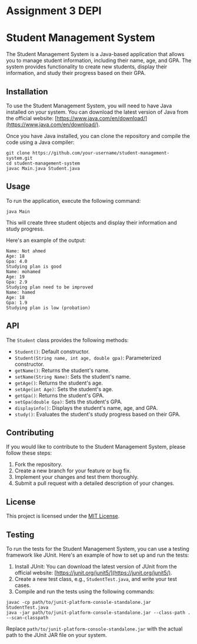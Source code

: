 # Assignment 3 DEPI

# Student Management System

The Student Management System is a Java-based application that allows you to manage student information, including their name, age, and GPA. The system provides functionality to create new students, display their information, and study their progress based on their GPA.

## Installation

To use the Student Management System, you will need to have Java installed on your system. You can download the latest version of Java from the official website: [https://www.java.com/en/download/](https://www.java.com/en/download/).

Once you have Java installed, you can clone the repository and compile the code using a Java compiler:

```
git clone https://github.com/your-username/student-management-system.git
cd student-management-system
javac Main.java Student.java
```

## Usage

To run the application, execute the following command:

```
java Main
```

This will create three student objects and display their information and study progress.

Here's an example of the output:

```
Name: Not ahmed
Age: 18
Gpa: 4.0
Studying plan is good
Name: mohamed
Age: 19
Gpa: 2.9
Studying plan need to be improved
Name: hamed
Age: 18
Gpa: 1.9
Studying plan is low (probation)
```

## API

The `Student` class provides the following methods:

- `Student()`: Default constructor.
- `Student(String name, int age, double gpa)`: Parameterized constructor.
- `getName()`: Returns the student's name.
- `setName(String Name)`: Sets the student's name.
- `getAge()`: Returns the student's age.
- `setAge(int Age)`: Sets the student's age.
- `getGpa()`: Returns the student's GPA.
- `setGpa(double Gpa)`: Sets the student's GPA.
- `displayinfo()`: Displays the student's name, age, and GPA.
- `study()`: Evaluates the student's study progress based on their GPA.

## Contributing

If you would like to contribute to the Student Management System, please follow these steps:

1. Fork the repository.
2. Create a new branch for your feature or bug fix.
3. Implement your changes and test them thoroughly.
4. Submit a pull request with a detailed description of your changes.

## License

This project is licensed under the [MIT License](LICENSE).

## Testing

To run the tests for the Student Management System, you can use a testing framework like JUnit. Here's an example of how to set up and run the tests:

1. Install JUnit: You can download the latest version of JUnit from the official website: [https://junit.org/junit5/](https://junit.org/junit5/).
2. Create a new test class, e.g., `StudentTest.java`, and write your test cases.
3. Compile and run the tests using the following commands:

```
javac -cp path/to/junit-platform-console-standalone.jar StudentTest.java
java -jar path/to/junit-platform-console-standalone.jar --class-path . --scan-classpath
```

Replace `path/to/junit-platform-console-standalone.jar` with the actual path to the JUnit JAR file on your system.
